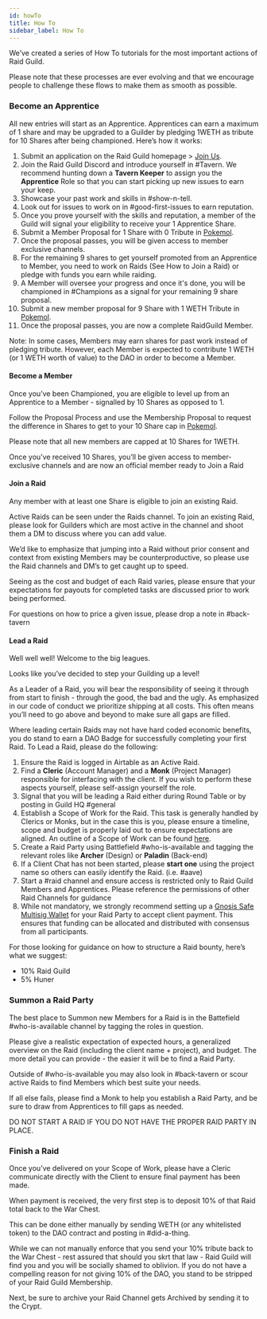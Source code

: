 ```yaml
---
id: howTo
title: How To
sidebar_label: How To
---
```


We’ve created a series of How To tutorials for the most important actions of Raid Guild. 

Please note that these processes are ever evolving and that we encourage people to challenge these flows to make them as smooth as possible.

### Become an Apprentice
All new entries will start as an Apprentice. Apprentices can earn a maximum of 1 share and may be upgraded to a Guilder by pledging 1WETH as tribute for 10 Shares after being championed. Here’s how it works:

1. Submit an application on the Raid Guild homepage > [Join Us](https://raidguild.org/join).
2. Join the Raid Guild Discord and introduce yourself in #Tavern. We recommend hunting down a **Tavern Keeper** to assign you the **Apprentice** Role so that you can start picking up new issues to earn your keep. 
3. Showcase your past work and skills in #show-n-tell.
4. Look out for issues to work on in #good-first-issues to earn reputation.
5. Once you prove yourself with the skills and reputation, a member of the Guild will signal your eligibility to receive your 1 Apprentice Share.
6. Submit a Member Proposal for 1 Share with 0 Tribute in [Pokemol](https://pokemol.com/dao/0xbeb3e32355a933501c247e2dbde6e6ca2489bf3d).
7. Once the proposal passes, you will be given access to member exclusive channels.
8. For the remaining 9 shares to get yourself promoted from an Apprentice to Member, you need to work on Raids (See How to Join a Raid) or pledge with funds you earn while raiding. 
9. A Member will oversee your progress and once it's done, you will be championed in #Champions as a signal for your remaining 9 share proposal.
10. Submit a new member proposal for 9 Share with 1 WETH Tribute in [Pokemol](https://pokemol.com/dao/0xbeb3e32355a933501c247e2dbde6e6ca2489bf3d).
11. Once the proposal passes, you are now a complete RaidGuild Member.

Note: In some cases, Members may earn shares for past work instead of pledging tribute. However, each Member is expected to contribute 1 WETH (or 1 WETH worth of value) to the DAO in order to become a Member.

#### Become a Member
Once you’ve been Championed, you are eligible to level up from an Apprentice to a Member - signalled by 10 Shares as opposed to 1.

Follow the Proposal Process and use the Membership Proposal to request the difference in Shares to get to your 10 Share cap in [Pokemol](https://pokemol.com/dao/0xbeb3e32355a933501c247e2dbde6e6ca2489bf3d).

Please note that all new members are capped at 10 Shares for 1WETH.

Once you’ve received 10 Shares, you’ll be given access to member-exclusive channels and are now an official member ready to Join a Raid

#### Join a Raid

Any member with at least one Share is eligible to join an existing Raid. 

Active Raids can be seen under the Raids channel. To join an existing Raid, please look for Guilders which are most active in the channel and shoot them a DM to discuss where you can add value.

We’d like to emphasize that jumping into a Raid without prior consent and context from existing Members may be counterproductive, so please use the Raid channels and DM’s to get caught up to speed.

Seeing as the cost and budget of each Raid varies, please ensure that your expectations for payouts for completed tasks are discussed prior to work being performed.

For questions on how to price a given issue, please drop a note in #back-tavern

#### Lead a Raid

Well well well! Welcome to the big leagues.

Looks like you’ve decided to step your Guilding up a level!

As a Leader of a Raid, you will bear the responsibility of seeing it through from start to finish - through the good, the bad and the ugly. As emphasized in our code of conduct we prioritize shipping at all costs. This often means you’ll need to go above and beyond to make sure all gaps are filled.

Where leading certain Raids may not have hard coded economic benefits, you do stand to earn a DAO Badge for successfully completing your first Raid. To Lead a Raid, please do the following:

1. Ensure the Raid is logged in Airtable as an Active Raid.
2. Find a **Cleric** (Account Manager) and a **Monk** (Project Manager) responsible for interfacing with the client. If you wish to perform these aspects yourself, please self-assign yourself the role.  
3. Signal that you will be leading a Raid either during Round Table or by posting in Guild HQ #general
4. Establish a Scope of Work for the Raid. This task is generally handled by Clerics or Monks, but in the case this is you, please ensure a timeline, scope and budget is properly laid out to ensure expectations are aligned. An outline of a Scope of Work can be found [here](https://github.com/raid-guild/HQ/blob/master/Templates/Proposal.md). 
5. Create a Raid Party using Battlefield #who-is-available and tagging the relevant roles like **Archer** (Design) or **Paladin** (Back-end)
6. If a Client Chat has not been started, please **start one** using the project name so others can easily identify the Raid. (i.e. #aave) 
7. Start a #raid channel and ensure access is restricted only to Raid Guild Members and Apprentices. Please reference the permissions of other Raid Channels for guidance 
8. While not mandatory, we strongly recommend setting up a [Gnosis Safe Multisig Wallet](https://gnosis-safe.io/) for your Raid Party to accept client payment. This ensures that funding can be allocated and distributed with consensus from all participants.

For those looking for guidance on how to structure a Raid bounty, here’s what we suggest:

* 10% Raid Guild
* 5% Huner

### Summon a Raid Party

The best place to Summon new Members for a Raid is in the Battefield #who-is-available channel by tagging the roles in question.

Please give a realistic expectation of expected hours, a generalized overview on the Raid (including the client name + project), and budget. The more detail you can provide - the easier it will be to find a Raid Party.

Outside of #who-is-available you may also look in #back-tavern or scour active Raids to find Members which best suite your needs.

If all else fails, please find a Monk to help you establish a Raid Party, and be sure to draw from Apprentices to fill gaps as needed.

DO NOT START A RAID IF YOU DO NOT HAVE THE PROPER RAID PARTY IN PLACE.

### Finish a Raid

Once you’ve delivered on your Scope of Work, please have a Cleric communicate directly with the Client to ensure final payment has been made.

When payment is received, the very first step is to deposit 10% of that Raid total back to the War Chest.

This can be done either manually by sending WETH (or any whitelisted token) to the DAO contract and posting in #did-a-thing.

While we can not manually enforce that you send your 10% tribute back to the War Chest - rest assured that should you skrt that law - Raid Guild will find you and you will be socially shamed to oblivion. If you do not have a compelling reason for not giving 10% of the DAO, you stand to be stripped of your Raid Guild Membership.

Next, be sure to archive your Raid Channel gets Archived by sending it to the Crypt.
